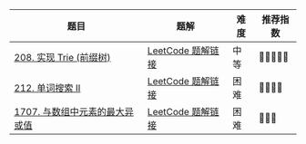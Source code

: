 | 题目                                                         | 题解                                                         | 难度 | 推荐指数 |
| ------------------------------------------------------------ | ------------------------------------------------------------ | ---- | -------- |
| [208. 实现 Trie (前缀树)](https://leetcode-cn.com/problems/implement-trie-prefix-tree/) | [LeetCode 题解链接](https://leetcode-cn.com/problems/implement-trie-prefix-tree/solution/gong-shui-san-xie-yi-ti-shuang-jie-er-we-esm9/) | 中等 | 🤩🤩🤩🤩🤩    |
| [212. 单词搜索 II](https://leetcode-cn.com/problems/word-search-ii/) | [LeetCode 题解链接](https://leetcode-cn.com/problems/word-search-ii/solution/gong-shui-san-xie-yi-ti-shuang-jie-hui-s-am8f/) | 困难 | 🤩🤩🤩🤩     |
| [1707. 与数组中元素的最大异或值](https://leetcode-cn.com/problems/maximum-xor-with-an-element-from-array/) | [LeetCode 题解链接](https://leetcode-cn.com/problems/maximum-xor-with-an-element-from-array/solution/gong-shui-san-xie-jie-zhe-ge-wen-ti-lai-lypqr/) | 困难 | 🤩🤩🤩      |


